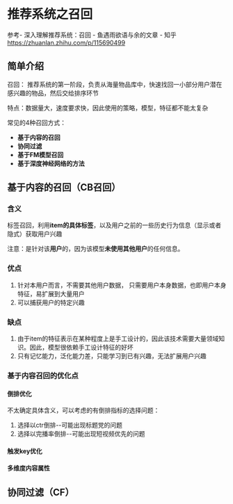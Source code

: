 # 推荐系统之召回

参考- 深入理解推荐系统：召回 - 鱼遇雨欲语与余的文章 - 知乎 https://zhuanlan.zhihu.com/p/115690499



## 简单介绍

召回： 推荐系统的第一阶段，负责从海量物品库中，快速找回一小部分用户潜在感兴趣的物品，然后交给排序环节

特点：数据量大，速度要求快，因此使用的策略，模型，特征都不能太复杂



常见的4种召回方式：

- **基于内容的召回**
- **协同过滤**
- **基于FM模型召回**
- **基于深度神经网络的方法**



## 基于内容的召回（CB召回）

### 含义

标签召回，利用**item的具体标签**，以及用户之前的一些历史行为信息（显示或者隐式）获取用户兴趣

注意：是针对该**用户**的，因为该模型**未使用其他用户**的任何信息。



### 优点

1. 针对本用户而言，不需要其他用户数据， 只需要用户本身数据，也即用户本身特征，易扩展到大量用户
2. 可以捕获用户的特定兴趣



### 缺点

1. 由于item的特征表示在某种程度上是手工设计的，因此该技术需要大量领域知识。因此，模型很依赖手工设计特征的好坏
2. 只有记忆能力，泛化能力差，只能学习到已有兴趣，无法扩展用户兴趣



### 基于内容召回的优化点

#### 倒排优化

不太确定具体含义，可以考虑的有倒排指标的选择问题：

1. 选择以ctr倒排--可能出现标题党的问题
2. 选择以完播率倒排--可能出现短视频优先的问题

#### 触发key优化

#### 多维度内容属性



## 协同过滤（CF）





